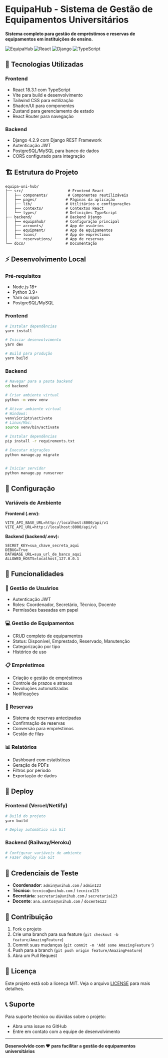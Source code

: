 # EquipaHub - Sistema de Gestão de Equipamentos Universitários

**Sistema completo para gestão de empréstimos e reservas de equipamentos em instituições de ensino.**

![EquipaHub](https://img.shields.io/badge/EquipaHub-Sistema%20de%20Gestão-blue)
![React](https://img.shields.io/badge/React-18.3.1-61DAFB?logo=react)
![Django](https://img.shields.io/badge/Django-4.2.9-092E20?logo=django)
![TypeScript](https://img.shields.io/badge/TypeScript-5.5.3-3178C6?logo=typescript)

## 🚀 **Tecnologias Utilizadas**

### **Frontend**
- React 18.3.1 com TypeScript
- Vite para build e desenvolvimento
- Tailwind CSS para estilização
- Shadcn/UI para componentes
- Zustand para gerenciamento de estado
- React Router para navegação

### **Backend**
- Django 4.2.9 com Django REST Framework
- Autenticação JWT
- PostgreSQL/MySQL para banco de dados
- CORS configurado para integração

## 🏗️ **Estrutura do Projeto**

```
equipa-uni-hub/
├── src/                    # Frontend React
│   ├── components/         # Componentes reutilizáveis
│   ├── pages/             # Páginas da aplicação
│   ├── lib/               # Utilitários e configurações
│   ├── contexts/          # Contextos React
│   └── types/             # Definições TypeScript
├── backend/               # Backend Django
│   ├── equipahub/         # Configuração principal
│   ├── accounts/          # App de usuários
│   ├── equipment/         # App de equipamentos
│   ├── loans/             # App de empréstimos
│   └── reservations/      # App de reservas
└── docs/                  # Documentação
```

## ⚡ **Desenvolvimento Local**

### **Pré-requisitos**
- Node.js 18+ 
- Python 3.9+
- Yarn ou npm
- PostgreSQL/MySQL

### **Frontend**
```bash
# Instalar dependências
yarn install

# Iniciar desenvolvimento
yarn dev

# Build para produção
yarn build
```

### **Backend**
```bash
# Navegar para a pasta backend
cd backend

# Criar ambiente virtual
python -m venv venv

# Ativar ambiente virtual
# Windows:
venv\Scripts\activate
# Linux/Mac:
source venv/bin/activate

# Instalar dependências
pip install -r requirements.txt

# Executar migrações
python manage.py migrate


# Iniciar servidor
python manage.py runserver
```

## 🔧 **Configuração**

### **Variáveis de Ambiente**

**Frontend (.env):**
```env
VITE_API_BASE_URL=http://localhost:8000/api/v1
VITE_API_URL=http://localhost:8000/api/v1
```

**Backend (backend/.env):**
```env
SECRET_KEY=sua_chave_secreta_aqui
DEBUG=True
DATABASE_URL=sua_url_de_banco_aqui
ALLOWED_HOSTS=localhost,127.0.0.1
```

## 🎯 **Funcionalidades**

### **👥 Gestão de Usuários**
- Autenticação JWT
- Roles: Coordenador, Secretário, Técnico, Docente
- Permissões baseadas em papel

### **💻 Gestão de Equipamentos**
- CRUD completo de equipamentos
- Status: Disponível, Emprestado, Reservado, Manutenção
- Categorização por tipo
- Histórico de uso

### **📋 Empréstimos**
- Criação e gestão de empréstimos
- Controle de prazos e atrasos
- Devoluções automatizadas
- Notificações

### **📅 Reservas**
- Sistema de reservas antecipadas
- Confirmação de reservas
- Conversão para empréstimos
- Gestão de filas

### **📊 Relatórios**
- Dashboard com estatísticas
- Geração de PDFs
- Filtros por período
- Exportação de dados

## 🚀 **Deploy**

### **Frontend (Vercel/Netlify)**
```bash
# Build do projeto
yarn build

# Deploy automático via Git
```

### **Backend (Railway/Heroku)**
```bash
# Configurar variáveis de ambiente
# Fazer deploy via Git
```

## 📱 **Credenciais de Teste**

- **Coordenador**: `admin@unihub.com` / `admin123`
- **Técnico**: `tecnico@unihub.com` / `tecnico123`
- **Secretária**: `secretaria@unihub.com` / `secretaria123`
- **Docente**: `ana.santos@unihub.com` / `docente123`

## 🤝 **Contribuição**

1. Fork o projeto
2. Crie uma branch para sua feature (`git checkout -b feature/AmazingFeature`)
3. Commit suas mudanças (`git commit -m 'Add some AmazingFeature'`)
4. Push para a branch (`git push origin feature/AmazingFeature`)
5. Abra um Pull Request

## 📝 **Licença**

Este projeto está sob a licença MIT. Veja o arquivo [LICENSE](LICENSE) para mais detalhes.

## 📞 **Suporte**

Para suporte técnico ou dúvidas sobre o projeto:
- Abra uma issue no GitHub
- Entre em contato com a equipe de desenvolvimento

---

**Desenvolvido com ❤️ para facilitar a gestão de equipamentos universitários**
